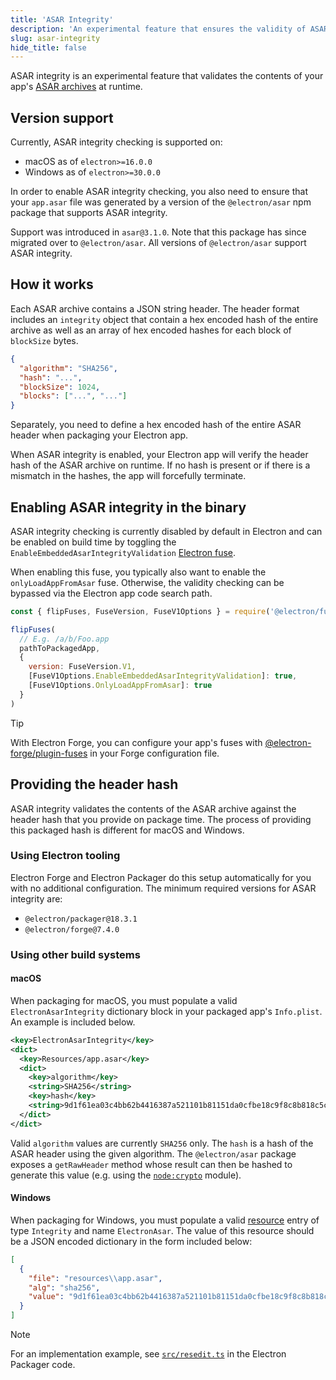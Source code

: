 ```yaml
---
title: 'ASAR Integrity'
description: 'An experimental feature that ensures the validity of ASAR contents at runtime.'
slug: asar-integrity
hide_title: false
---
```


ASAR integrity is an experimental feature that validates the contents of your app's
[ASAR archives](./asar-archives.md) at runtime.

## Version support

Currently, ASAR integrity checking is supported on:

* macOS as of `electron>=16.0.0`
* Windows as of `electron>=30.0.0`

In order to enable ASAR integrity checking, you also need to ensure that your `app.asar` file
was generated by a version of the `@electron/asar` npm package that supports ASAR integrity.

Support was introduced in `asar@3.1.0`. Note that this package has since migrated over to `@electron/asar`.
All versions of `@electron/asar` support ASAR integrity.

## How it works

Each ASAR archive contains a JSON string header. The header format includes an `integrity` object
that contain a hex encoded hash of the entire archive as well as an array of hex encoded hashes for each
block of `blockSize` bytes.

```json
{
  "algorithm": "SHA256",
  "hash": "...",
  "blockSize": 1024,
  "blocks": ["...", "..."]
}
```

Separately, you need to define a hex encoded hash of the entire ASAR header when packaging your Electron app.

When ASAR integrity is enabled, your Electron app will verify the header hash of the ASAR archive on runtime.
If no hash is present or if there is a mismatch in the hashes, the app will forcefully terminate.

## Enabling ASAR integrity in the binary

ASAR integrity checking is currently disabled by default in Electron and can
be enabled on build time by toggling the `EnableEmbeddedAsarIntegrityValidation`
[Electron fuse](fuses.md).

When enabling this fuse, you typically also want to enable the `onlyLoadAppFromAsar` fuse.
Otherwise, the validity checking can be bypassed via the Electron app code search path.

```js @ts-nocheck
const { flipFuses, FuseVersion, FuseV1Options } = require('@electron/fuses')

flipFuses(
  // E.g. /a/b/Foo.app
  pathToPackagedApp,
  {
    version: FuseVersion.V1,
    [FuseV1Options.EnableEmbeddedAsarIntegrityValidation]: true,
    [FuseV1Options.OnlyLoadAppFromAsar]: true
  }
)
```

> [!TIP]
> With Electron Forge, you can configure your app's fuses with
> [@electron-forge/plugin-fuses](https://www.electronforge.io/config/plugins/fuses)
> in your Forge configuration file.

## Providing the header hash

ASAR integrity validates the contents of the ASAR archive against the header hash that you provide
on package time. The process of providing this packaged hash is different for macOS and Windows.

### Using Electron tooling

Electron Forge and Electron Packager do this setup automatically for you with no additional
configuration. The minimum required versions for ASAR integrity are:

* `@electron/packager@18.3.1`
* `@electron/forge@7.4.0`

### Using other build systems

#### macOS

When packaging for macOS, you must populate a valid `ElectronAsarIntegrity` dictionary block
in your packaged app's `Info.plist`. An example is included below.

```xml title='Info.plist'
<key>ElectronAsarIntegrity</key>
<dict>
  <key>Resources/app.asar</key>
  <dict>
    <key>algorithm</key>
    <string>SHA256</string>
    <key>hash</key>
    <string>9d1f61ea03c4bb62b4416387a521101b81151da0cfbe18c9f8c8b818c5cebfac</string>
  </dict>
</dict>
```

Valid `algorithm` values are currently `SHA256` only. The `hash` is a hash of the ASAR header using the given algorithm.
The `@electron/asar` package exposes a `getRawHeader` method whose result can then be hashed to generate this value
(e.g. using the [`node:crypto`](https://nodejs.org/api/crypto.html) module).

#### Windows

When packaging for Windows, you must populate a valid [resource](https://learn.microsoft.com/en-us/windows/win32/menurc/resources)
entry of type `Integrity` and name `ElectronAsar`. The value of this resource should be a JSON encoded dictionary
in the form included below:

```json
[
  {
    "file": "resources\\app.asar",
    "alg": "sha256",
    "value": "9d1f61ea03c4bb62b4416387a521101b81151da0cfbe18c9f8c8b818c5cebfac"
  }
]
```

> [!NOTE]
> For an implementation example, see [`src/resedit.ts`](https://github.com/electron/packager/blob/main/src/resedit.ts)
> in the Electron Packager code.
